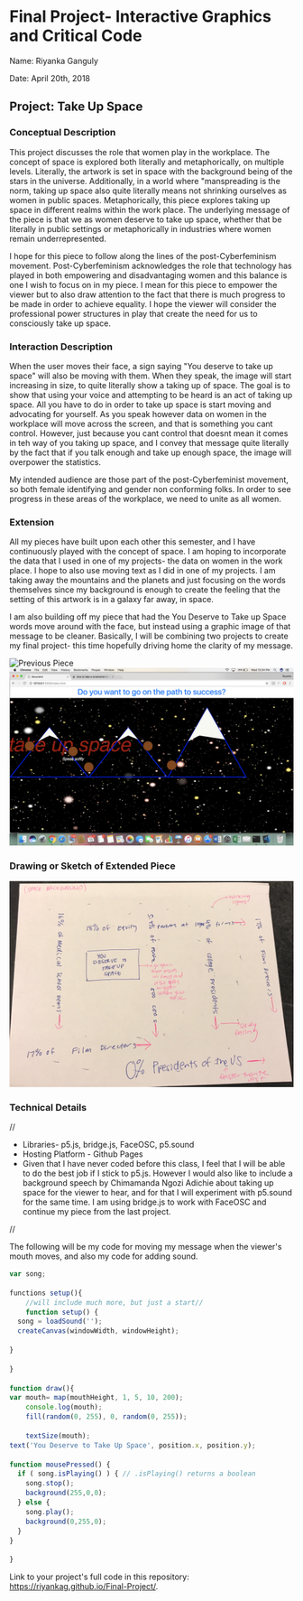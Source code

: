 # Final Project- Interactive Graphics and Critical Code

Name:  Riyanka Ganguly

Date: April 20th, 2018

## Project: Take Up Space

### Conceptual Description

This project discusses the role that women play in the workplace. The concept of space is explored both literally and metaphorically, on multiple levels. Literally, the artwork is set in space with the background being of the stars in the universe. Additionally, in a world where "manspreading is the norm, taking up space also quite literally means not shrinking ourselves as women in public spaces. Metaphorically, this piece explores taking up space in different realms within the work place. The underlying message of the piece is that we as women deserve to take up space, whether that be literally in public settings or metaphorically in industries where women remain underrepresented. 

I hope for this piece to follow along the lines of the post-Cyberfeminism movement. Post-Cyberfeminism acknowledges the role that technology has played in both empowering and disadvantaging women and this balance is one I wish to focus on in my piece. I mean for this piece to empower the viewer but to also draw attention to the fact that there is much progress to be made in order to achieve equality. I hope the viewer will consider the professional power structures in play that create the need for us to consciously take up space. 


### Interaction Description

When the user moves their face, a sign saying "You deserve to take up space" will also be moving with them. When they speak, the image will start increasing in size, to quite literally show a taking up of space. The goal is to show that using your voice and attempting to be heard is an act of taking up space. All you have to do in order to take up space is start moving and advocating for yourself. As you speak however data on women in the workplace will move across the screen, and that is something you cant control. However, just because you cant control that doesnt mean it comes in teh way of you taking up space, and I convey that message quite literally by the fact that if you talk enough and take up enough space, the image will overpower the statistics. 

 My intended audience are those part of the post-Cyberfeminist movement, so both female identifying and gender non conforming folks. In order to see progress in these areas of the workplace, we need to unite as all women. 


### Extension 

All my pieces have built upon each other this semester, and I have continuously played with the concept of space. I am hoping to incorporate the data that I used in one of my projects- the data on women in the work place. I hope to also use moving text as I did in one of my projects. I am taking away the mountains and the planets and just focusing on the words themselves since my background is enough to create the feeling that the setting of this artwork is in a galaxy far away, in space. 

I am also building off my piece that had the You Deserve to Take up Space words move around with the face, but instead using a graphic image of that message to be cleaner. Basically, I will be combining two projects to create my final project- this time hopefully driving home the clarity of my message.

![Previous Piece](1.png)
![Previous Piece](2.png)

### Drawing or Sketch of Extended Piece

![Sketch of Extended Piece](3.jpeg)

### Technical Details
//   
* Libraries- p5.js, bridge.js, FaceOSC, p5.sound
* Hosting Platform - Github Pages
* Given that I have never coded before this class, I feel that I will be able to do the best job if I stick to p5.js. However I would also like to include a background speech by Chimamanda Ngozi Adichie about taking up space for the viewer to hear, and for that I will experiment with p5.sound for the same time. I am using bridge.js to work with FaceOSC and continue my piece from the last project.

//

The following will be my code for moving my message when the viewer's mouth moves, and also my code for adding sound. 
	

```js
var song;

functions setup(){
    //will include much more, but just a start//
    function setup() {
  song = loadSound('');
  createCanvas(windowWidth, windowHeight);

}

}

function draw(){
var mouth= map(mouthHeight, 1, 5, 10, 200);
	console.log(mouth);
	fill(random(0, 255), 0, random(0, 255));

	textSize(mouth);
text('You Deserve to Take Up Space', position.x, position.y);

function mousePressed() {
  if ( song.isPlaying() ) { // .isPlaying() returns a boolean
    song.stop();
    background(255,0,0);
  } else {
    song.play();
    background(0,255,0);
  }
}

}
```

Link to your project's full code in this repository:  
https://riyankag.github.io/Final-Project/.